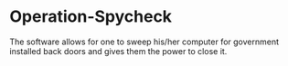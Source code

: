 # Operation-Spycheck
The software allows for one to sweep his/her computer for government installed back doors and gives them the power to close it.
